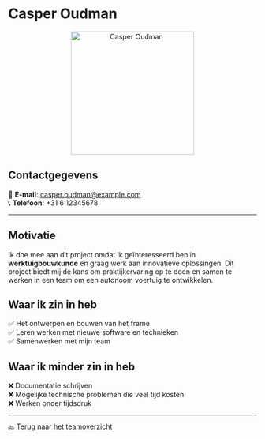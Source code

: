 # Casper Oudman

<div align="center">
  <img src="images/casper.jpg" alt="Casper Oudman" width="250px">
</div>

## Contactgegevens
📧 **E-mail**: casper.oudman@example.com  
📞 **Telefoon**: +31 6 12345678  

---

## Motivatie  
Ik doe mee aan dit project omdat ik geïnteresseerd ben in **werktuigbouwkunde** en graag werk aan innovatieve oplossingen. Dit project biedt mij de kans om praktijkervaring op te doen en samen te werken in een team om een autonoom voertuig te ontwikkelen.

## Waar ik zin in heb  
✅ Het ontwerpen en bouwen van het frame  
✅ Leren werken met nieuwe software en technieken  
✅ Samenwerken met mijn team  

## Waar ik minder zin in heb  
❌ Documentatie schrijven  
❌ Mogelijke technische problemen die veel tijd kosten  
❌ Werken onder tijdsdruk  

---

[🔙 Terug naar het teamoverzicht](index.md)
